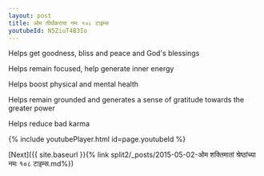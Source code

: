 ```yaml
---
layout: post
title: ओम तीर्थंकराया नमः १०८ टाइम्स
youtubeId: N5ZiuT4B3Io
---
```

 
 
Helps get goodness, bliss and peace and God's blessings
 
Helps remain focused, help generate inner energy 
 
Helps boost physical and mental health 
 
Helps remain grounded and generates a sense of gratitude towards the greater power 
 
Helps reduce bad karma
 
 
 
 


{% include youtubePlayer.html id=page.youtubeId %}
 
[Next]({{ site.baseurl }}{% link  split2/_posts/2015-05-02-ओम शक्तिमातां श्रेष्ठांच्या नमः १०८ टाइम्स.md%})
 
